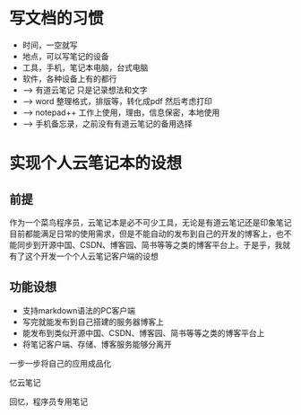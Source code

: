 # 写文档的习惯

- 时间，一空就写
- 地点，可以写笔记的设备
- 工具，手机，笔记本电脑，台式电脑
- 软件，各种设备上有的都行
- --> 有道云笔记  只是记录想法和文字
- --> word  整理格式，排版等，转化成pdf 然后考虑打印
- --> notepad++ 工作上使用，理由，信息保密，本地使用
- --> 手机备忘录，之前没有有道云笔记的备用选择


# 实现个人云笔记本的设想
## 前提
作为一个菜鸟程序员，云笔记本是必不可少工具，无论是有道云笔记还是印象笔记目前都能满足日常的使用需求，但是不能自动的发布到自己的开发的博客上，也不能同步到开源中国、CSDN、博客园、简书等等之类的博客平台上。于是乎，我就有了这个开发一个个人云笔记客户端的设想

## 功能设想
- 支持markdown语法的PC客户端
- 写完就能发布到自己搭建的服务器博客上
- 能发布到类似开源中国、CSDN、博客园、简书等等之类的博客平台上
- 将笔记客户端、存储、博客服务能够分离开


一步一步将自己的应用成品化



忆云笔记

回忆，程序员专用笔记

